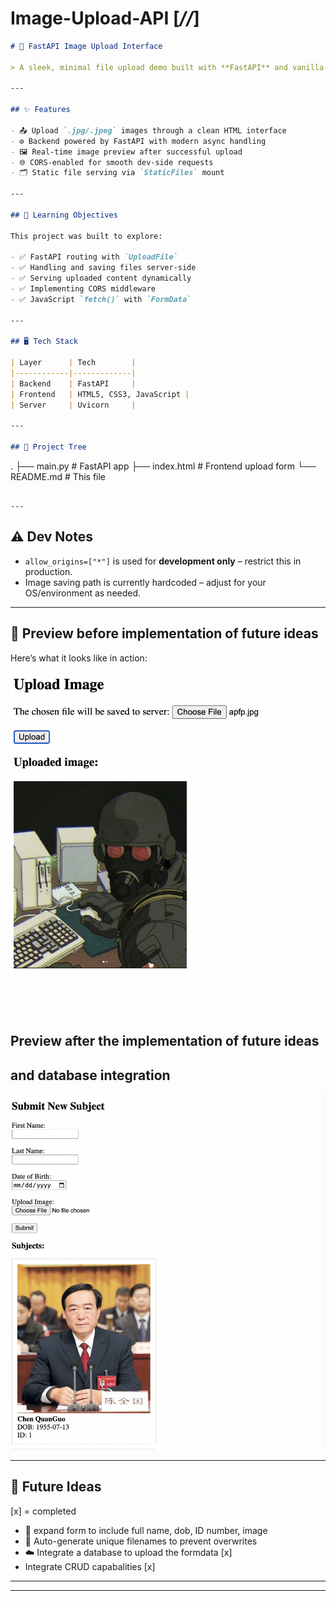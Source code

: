 # Image-Upload-API [*//*]

```markdown 
# 🚀 FastAPI Image Upload Interface

> A sleek, minimal file upload demo built with **FastAPI** and vanilla **HTML/CSS/JS** to learn full-stack file handling, static file serving, and dynamic image previews.

---

## ✨ Features

- 📤 Upload `.jpg/.jpeg` images through a clean HTML interface
- ⚙️ Backend powered by FastAPI with modern async handling
- 🖼️ Real-time image preview after successful upload
- 🌐 CORS-enabled for smooth dev-side requests
- 🗂️ Static file serving via `StaticFiles` mount

---

## 🧠 Learning Objectives

This project was built to explore:

- ✅ FastAPI routing with `UploadFile`
- ✅ Handling and saving files server-side
- ✅ Serving uploaded content dynamically
- ✅ Implementing CORS middleware
- ✅ JavaScript `fetch()` with `FormData`

---

## 🖥️ Tech Stack

| Layer      | Tech        |
|------------|-------------|
| Backend    | FastAPI     |
| Frontend   | HTML5, CSS3, JavaScript |
| Server     | Uvicorn     |

---

## 📂 Project Tree

```
.
├── main.py          # FastAPI app
├── index.html       # Frontend upload form
└── README.md        # This file
```

---
```
## ⚠️ Dev Notes

- `allow_origins=["*"]` is used for **development only** – restrict this in production.
- Image saving path is currently hardcoded – adjust for your OS/environment as needed.

---

## 📸 Preview before implementation of future ideas

Here’s what it looks like in action:

![App Screenshot](screenshots/upload_preview.png)

## Preview after the implementation of future ideas 
## and database integration
![App Screenshot](screenshots/afterupdated.png)



---

## 🧬 Future Ideas
[x] = completed

- 🧾 expand form to include full name, dob, ID number, image
- 🧠 Auto-generate unique filenames to prevent overwrites
- ☁️ Integrate a database to upload the formdata [x]
- Integrate CRUD capabalities [x]

---


---

```

